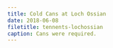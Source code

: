 ```yaml
---
title: Cold Cans at Loch Ossian
date: 2018-06-08
filetitle: tennents-lochossian
caption: Cans were required.
---
```

